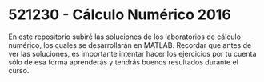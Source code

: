 # 521230 - Cálculo Numérico 2016

En este repositorio subiré las soluciones de los laboratorios de cálculo numérico, los cuales se desarrollarán
en MATLAB. Recordar que antes de ver las soluciones, es importante intentar hacer los ejercicios por tu cuenta
sólo de esa forma aprenderás y tendrás buenos resultados durante el curso.


